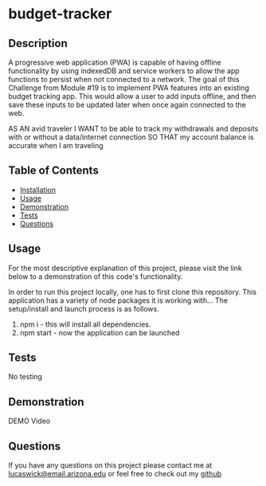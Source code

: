 # budget-tracker

## Description
A progressive web application (PWA) is capable of having offline functionality by using indexedDB and service workers to allow the app functions to persist when not connected to a network. The goal of this Challenge from Module #19 is to implement PWA features into an existing budget tracking app. This would allow a user to add inputs offline, and then save these inputs to be updated later when once again connected to the web. 

AS AN avid traveler
I WANT to be able to track my withdrawals and deposits with or without a data/internet connection
SO THAT my account balance is accurate when I am traveling 

## Table of Contents
* [Installation](#installation)
* [Usage](#usage)
* [Demonstration](#demonstration)
* [Tests](#tests)
* [Questions](#questions)

## Usage
For the most descriptive explanation of this project, please visit the link below to a demonstration of this code's functionality.

In order to run this project locally, one has to first clone this repository. This application has a variety of node packages it is working with... The setup/install and launch process is as follows.

1. npm i - this will install all dependencies. 
2. npm start - now the application can be launched

## Tests
No testing

## Demonstration
DEMO Video 

## Questions
If you have any questions on this project please contact me at
lucaswick@email.arizona.edu
or feel free to check out my [github](https://github.com/lucawic)
